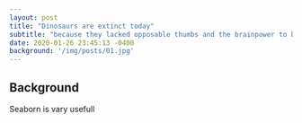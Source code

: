```yaml
---
layout: post
title: "Dinosaurs are extinct today"
subtitle: "because they lacked opposable thumbs and the brainpower to build a space program."
date: 2020-01-26 23:45:13 -0400
background: '/img/posts/01.jpg'
---
```


## Background

Seaborn is vary usefull
